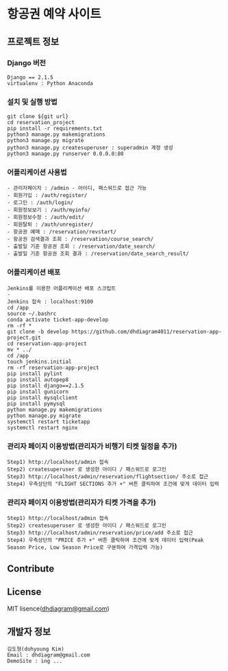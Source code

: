 # 항공권 예약 사이트 

## 프로젝트 정보


### Django 버전
    Django == 2.1.5
    virtualenv : Python Anaconda


### 설치 및 실행 방법
    git clone ${git url}
    cd reservation_project
    pip install -r requirements.txt
    python3 manage.py makemigrations
    python3 manage.py migrate
    python3 manage.py createsuperuser : superadmin 계정 생성
    python3 manage.py runserver 0.0.0.0:80
       

### 어플리케이션 사용법
    - 관리자페이지 : /admin - 아이디, 패스워드로 접근 가능
    - 회원가입 : /auth/register/
    - 로그인 : /auth/login/
    - 회원정보보기 : /auth/myinfo/
    - 회원정보수정 : /auth/edit/
    - 회원탈퇴 : /auth/unregister/
    - 항공권 예매 : /reservation/revstart/
    - 항공권 검색결과 조회 : /reservation/course_search/    
    - 출발일 기준 항공권 조회 : /reservation/date_search/
    - 출발일 기준 항공권 조회 결과 : /reservation/date_search_result/


### 어플리케이션 배포
    Jenkins를 이용한 어플리케이션 배포 스크립트 
    -
    Jenkins 접속 : localhost:9100
    cd /app
    source ~/.bashrc
    conda activate ticket-app-develop
    rm -rf *
    git clone -b develop https://github.com/dhdiagram4011/reservation-app-project.git
    cd reservation-app-project
    mv * ../
    cd /app
    touch jenkins.initial
    rm -rf reservation-app-project
    pip install pylint
    pip install autopep8
    pip install django==2.1.5
    pip install gunicorn
    pip install mysqlclient
    pip install pymysql
    python manage.py makemigrations
    python manage.py migrate 
    systemctl restart ticketapp
    systemctl restart nginx


### 관리자 페이지 이용방법(관리자가 비행기 티켓 일정을 추가)
    Step1) http://localhost/admin 접속
    Step2) createsuperuser 로 생성한 아이디 / 패스워드로 로그인
    Step3) http://localhost/admin/reservation/flightsection/ 주소로 접근
    Step4) 우측상단의 "FLIGHT SECTIONS 추가 +" 버튼 클릭하여 조건에 맞게 데이터 입력 


### 관리자 페이지 이용방법(관리자가 티켓 가격을 추가)
    Step1) http://localhost/admin 접속
    Step2) createsuperuser 로 생성한 아이디 / 패스워드로 로그인
    Step3) http://localhost/admin/reservation/price/add 주소로 접근
    Step4) 우측상단의 "PRICE 추가 +" 버튼 클릭하여 조건에 맞게 데이터 입력(Peak Season Price, Low Season Price로 구분하여 가격입력 가능)



## Contribute


## License

MIT lisence(dhdiagram@gmail.com)

## 개발자 정보

    김도형(dohyoung Kim)
    Email : dhdiagram@gmail.com
    DemoSite : ing ... 

